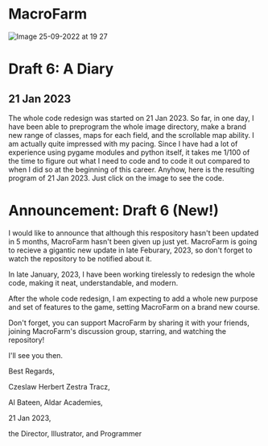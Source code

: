 # MacroFarm

![Image 25-09-2022 at 19 27](https://user-images.githubusercontent.com/104675837/192151585-dc1b8668-6fa8-4886-b446-2b53d80f52a5.jpeg)

# Draft 6: A Diary

## 21 Jan 2023

The whole code redesign was started on 21 Jan 2023. So far, in one day, I have been able to preprogram the whole image directory, make a brand new range of classes, maps for each field, and the scrollable map ability. I am actually quite impressed with my pacing. Since I have had a lot of experience using pygame modules and python itself, it takes me 1/100 of the time to figure out what I need to code and to code it out compared to when I did so at the beginning of this career. Anyhow, here is the resulting program of 21 Jan 2023. Just click on the image to see the code.



# Announcement: Draft 6 (New!)
I would like to announce that although this respository hasn't been updated in 5 months, MacroFarm hasn't been given up just yet. MacroFarm is going to recieve a gigantic new update in late Feburary, 2023, so don't forget to watch the repository to be notified about it.

In late January, 2023, I have been working tirelessly to redesign the whole code, making it neat, understandable, and modern.

After the whole code redesign, I am expecting to add a whole new purpose and set of features to the game, setting MacroFarm on a brand new course.

Don't forget, you can support MacroFarm by sharing it with your friends, joining MacroFarm's discussion group, starring, and watching the repository!

I'll see you then.

Best Regards,

Czeslaw Herbert Zestra Tracz, 

Al Bateen, Aldar Academies, 

21 Jan 2023,

the Director, Illustrator, and Programmer
